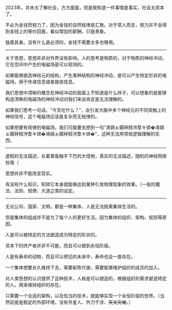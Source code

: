 2023年，并未太了解社会，方方面面，但是我知道一件事情是事实，社会太资本了。

不必为金钱而努力了，因为金钱的自然规律是汇聚。对于常人而言，努力并不会得到金钱上的等价回报，看似增加的薪酬，只是表象。

独善其身。没有什么是必须的，金钱不需要太多也够用。

---

关于思想，思想并非对外界没有影响。人的思考是物质的，对于物质的神经冲动，它在空间中产生的电磁场是可以观测的。

如果能够塑造神经元的结构，产生某种结构的神经冲动，是可以产生特定形状的电磁场，用于传递信息或者接收信息。

我们思想中清晰的概念在神经冲动的层面上不知道是什么样子，可以想象的是能够构造清晰的电磁场的神经冲动对我们来说肯定是无法理解的。

如果我们思考一句话，“今天吃什么？”，会引发大脑中多个神经元的不同突触上的神经信号，这个电磁场应该是复杂而无规律的。

如果想要有规律的电磁场，我们可能要去想到一句“浠婂ぉ鍚冧粈涔堥キ锛�浠婂ぉ鍚冧粈涔堥キ锛�浠婂ぉ鍚冧粈涔堥キ锛�”，这种无法用常规逻辑理解的东西。

---

虚假的无法描述，长着章鱼触手下巴的大怪物，真实的无法描述，随机的神经网络权值（

思想并非不能改变现实。

有没有什么知识，知晓它本身就能够达到某种引发物理现象的效果。（一般的魔法、法则、规律、大道之类的设定。

---

无论公司、国家、文明，都是一种集体，人是无法脱离集体生活的。

但是集体的组成并不是为了每个人的更好生活。因为集体的组织、架构、规则等原因。

人是可以被特定的方法塑造成为特定的形状的。

资本下的终产者并非不可能，而且可以做到永恒阶级。

人是有寿命的动物，而且可以预见的未来中，寿命也会一直存在。

一个集体想要长久维持下去，需要新陈代谢，需要能够维护组织的成员的加入。

对人类思想的认识提供了这种技术，人格是可以塑造的，根据组织的需求塑造特定的人。用来维持组织的存在。

只需要一个合适的架构，以及恰当的技术，就能够实现一个永恒阶级的世界。（当然前提是稳定的外部环境，没有外星人、外力干涉、~~天文灾难~~。）
